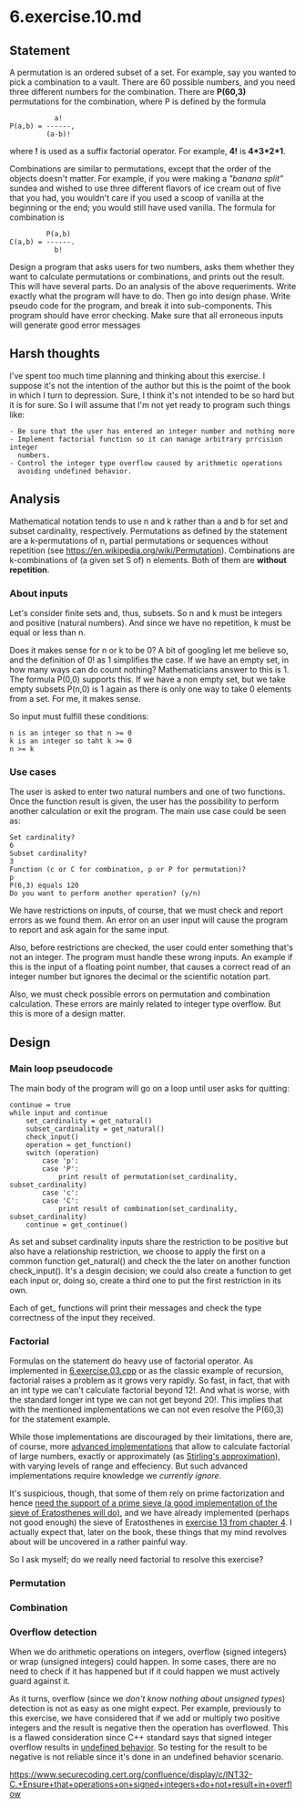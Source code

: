 # 6.exercise.10.md

## Statement

A permutation is an ordered subset of a set. For example, say you wanted to
pick a combination to a vault. There are 60 possible numbers, and you need
three different numbers for the combination. There are __P(60,3)__ permutations
for the combination, where P is defined by the formula

               a!
    P(a,b) = ------,
             (a-b)!

where __!__ is used as a suffix factorial operator. For example, __4!__ is
__4\*3\*2\*1__.

Combinations are similar to permutations, except that the order of the objects
doesn't matter. For example, if you were making a _"banana split"_ sundea and
wished to use three different flavors of ice cream out of five that you had,
you wouldn't care if you used a scoop of vanilla at the beginning or the end;
you would still have used vanilla. The formula for combination is

             P(a,b) 
    C(a,b) = ------.
               b!

Design a program that asks users for two numbers, asks them whether they want
to calculate permutations or combinations, and prints out the result. This will
have several parts. Do an analysis of the above requeriments. Write exactly what
the program will have to do. Then go into design phase. Write pseudo code for
the program, and break it into sub-components. This program should have error
checking. Make sure that all erroneous inputs will generate good error
messages

## Harsh thoughts

I've spent too much time planning and thinking about this exercise. I suppose 
it's not the intention of the author but this is the poimt of the book in which
I turn to depression. Sure, I think it's not intended to be so hard but it is
for sure. So I will assume that I'm not yet ready to program such things like:

    - Be sure that the user has entered an integer number and nothing more
    - Implement factorial function so it can manage arbitrary prrcision integer
      numbers.
    - Control the integer type overflow caused by arithmetic operations
      avoiding undefined behavior.

## Analysis

Mathematical notation tends to use n and k rather than a and b for set and
subset cardinality, respectively. Permutations as defined by the statement are
a k-permutations of n, partial permutations or sequences without repetition
(see <https://en.wikipedia.org/wiki/Permutation>). Combinations are
k-combinations of (a given set S of) n elements.  Both of them are __without
repetition__.

### About inputs

Let's consider finite sets and, thus, subsets. So n and k must be integers
and positive (natural numbers). And since we have no repetition, k must be
equal or less than n.

Does it makes sense for n or k to be 0? A bit of googling let me believe so,
and the definition of 0! as 1 simplifies the case. If we have an empty set,
in how many ways can do count nothing? Mathematicians answer to this is 1. The
formula P(0,0) supports this. If we have a non empty set, but we take empty
subsets P(n,0) is 1 again as there is only one way to take 0 elements from a
set. For me, it makes sense.

So input must fulfill these conditions:
 
    n is an integer so that n >= 0
    k is an integer so taht k >= 0
    n >= k

### Use cases

The user is asked to enter two natural numbers and one of two functions. Once
the function result is given, the user has the possibility to perform another
calculation or exit the program. The main use case could be seen as:

    Set cardinality?
    6
    Subset cardinality?
    3
    Function (c or C for combination, p or P for permutation)?
    p
    P(6,3) equals 120
    Do you want to perform another operation? (y/n)

We have restrictions on inputs, of course, that we must check and report errors
as we found them. An error on an user input will cause the program to report and
ask again for the same input.

Also, before restrictions are checked, the user could enter something that's
not an integer. The program must handle these wrong inputs. An example if this
is the input of a floating point number, that causes a correct read of an
integer number but ignores the decimal or the scientific notation part.

Also, we must check possible errors on permutation and combination calculation.
These errors are mainly related to integer type overflow. But this is more of
a design matter.

## Design

### Main loop pseudocode

The main body of the program will go on a loop until user asks for quitting:

    continue = true
    while input and continue 
        set_cardinality = get_natural()
        subset_cardinality = get_natural()
        check_input()
        operation = get_function()
        switch (operation)
            case 'p':
            case 'P':
                print result of permutation(set_cardinality, subset_cardinality)
            case 'c':
            case 'C':
                print result of combination(set_cardinality, subset_cardinality)
        continue = get_continue()

As set and subset cardinality inputs share the restriction to be positive but
also have a relationship restriction, we choose to apply the first on a common
function get_natural() and check the the later on another function
check_input(). It's a desgin decision; we could also create a function to get
each input or, doing so, create a third one to put the first restriction in its
own.

Each of get_ functions will print their messages and check the type correctness
of the input they received.

### Factorial

Formulas on the statement do heavy use of factorial operator. As implemented in
[6.exercise.03.cpp](https://gitlab.com/0p3r4t4/PPPUCPP2nd/blob/master/ch06/6.exercise.03.cpp)
or as the classic example of recursion, factorial raises a problem as it grows
very rapidly. So fast, in fact, that with an int type we can't calculate
factorial beyond 12!. And what is worse, with the standard longer int type we
can not get beyond 20!. This implies that with the mentioned implementations we
can not even resolve the P(60,3) for the statement example.

While those implementations are discouraged by their limitations, there are, of
course, more [advanced
implementations](http://www.luschny.de/math/factorial/FastFactorialFunctions.htm)
that allow to calculate factorial of large numbers, exactly or approximately
(as [Stirling's
approximation](https://en.wikipedia.org/wiki/Stirling%27s_approximation>)), 
with varying levels of range and effeciency. But such advanced implementations
require knowledge we _currently ignore_.

It's suspicious, though, that some of them rely on prime factorization and
hence [need the support of a prime sieve (a good implementation of
the sieve of Eratosthenes will
do)](http://www.luschny.de/math/factorial/conclusions.html), and we have
already implemented (perhaps not good enough) the sieve of Eratosthenes in
[exercise 13 from chapter
4](https://gitlab.com/0p3r4t4/PPPUCPP2nd/blob/master/ch04/4.exercise.13.cpp). I
actually expect that, later on the book, these things that my mind revolves about
will be uncovered in a rather painful way.

So I ask myself; do we really need factorial to resolve this exercise?

### Permutation

### Combination

### Overflow detection

When we do arithmetic operations on integers, overflow (signed integers) or wrap
(unsigned integers) could happen. In some cases, there are no need to check if
it has happened but if it could happen we must actively guard against it.

As it turns, overflow (since we _don't know nothing about unsigned types_)
detection is not as easy as one might expect. Per example, previously to this
exercise, we have considered that if we add or multiply two positive integers
and the result is negative then the operation has overflowed. This is a flawed
consideration since C++ standard says that signed integer overflow results in
[undefined behavior](https://en.wikipedia.org/wiki/Undefined_behavior). So
testing for the result to be negative is not reliable since it's done in an
undefined behavior scenario.

<https://www.securecoding.cert.org/confluence/display/c/INT32-C.+Ensure+that+operations+on+signed+integers+do+not+result+in+overflow>

